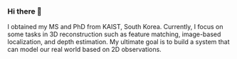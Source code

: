 ### Hi there 👋
I obtained my MS and PhD from KAIST, South Korea. Currently, I focus on some tasks in 3D reconstruction such as feature matching, image-based localization, and depth estimation. My ultimate goal is to build a system that can model our real world based on 2D observations.
<!--
**TruongKhang/TruongKhang** is a ✨ _special_ ✨ repository because its `README.md` (this file) appears on your GitHub profile.

Here are some ideas to get you started:

- 🔭 I’m currently working on ...
- 🌱 I’m currently learning ...
- 👯 I’m looking to collaborate on ...
- 🤔 I’m looking for help with ...
- 💬 Ask me about ...
- 📫 How to reach me: ...
- 😄 Pronouns: ...
- ⚡ Fun fact: ...
-->
